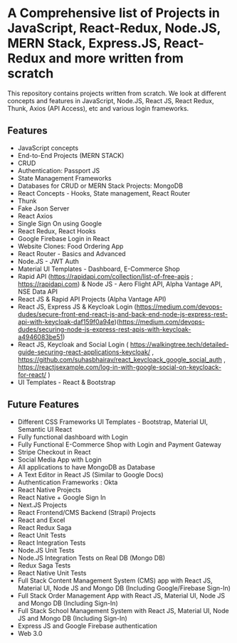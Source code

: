 # A Comprehensive list of Projects in JavaScript, React-Redux, Node.JS, MERN Stack, Express.JS, React-Redux and more written from scratch
This repository contains projects written from scratch. We look at different concepts and features in JavaScript, Node.JS, React JS, React Redux, Thunk, Axios (API Access), etc and various login frameworks.

## Features

- JavaScript concepts
- End-to-End Projects (MERN STACK)
- CRUD
- Authentication: Passport JS
- State Management Frameworks
- Databases for CRUD or MERN Stack Projects: MongoDB
- React Concepts - Hooks, State management, React Router
- Thunk
- Fake Json Server
- React Axios
- Single Sign On using Google
- React Redux, React Hooks
- Google Firebase Login in React
- Website Clones: Food Ordering App
- React Router - Basics and Advanced
- Node.JS - JWT Auth
- Material UI Templates - Dashboard, E-Commerce Shop
- Rapid API (https://rapidapi.com/collection/list-of-free-apis ; https://rapidapi.com) & Node JS - Aero Flight API, Alpha Vantage API, NSE Data API
- React JS & Rapid API Projects (Alpha Vantage API)
- React JS, Express JS & Keycloak Login  (https://medium.com/devops-dudes/secure-front-end-react-js-and-back-end-node-js-express-rest-api-with-keycloak-daf159f0a94e)(https://medium.com/devops-dudes/securing-node-js-express-rest-apis-with-keycloak-a4946083be51)
- React JS, Keycloak and Social Login ( https://walkingtree.tech/detailed-guide-securing-react-applications-keycloak/ , https://github.com/suhasbhairav/react_keycloack_google_social_auth , https://reactjsexample.com/log-in-with-google-social-on-keycloack-for-react/ )
- UI Templates - React & Bootstrap


## Future Features
- Different CSS Frameworks UI Templates - Bootstrap, Material UI, Semantic UI React
- Fully functional dashboard with Login
- Fully Functional E-Commerce Shop with Login and Payment Gateway
- Stripe Checkout in React
- Social Media App with Login
- All applications to have MongoDB as Database
- A Text Editor in React JS (Similar to Google Docs)
- Authentication Frameworks : Okta
- React Native Projects
- React Native + Google Sign In
- Next.JS Projects
- React Frontend/CMS Backend (Strapi) Projects
- React and Excel
- React Redux Saga
- React Unit Tests
- React Integration Tests
- Node.JS Unit Tests
- Node.JS Integration Tests on Real DB (Mongo DB)
- Redux Saga Tests
- React Native Unit Tests
- Full Stack Content Management System (CMS) app with React JS, Material UI, Node JS and Mongo DB (Including Google/Firebase Sign-In)
- Full Stack Order Management App with React JS, Material UI, Node JS and Mongo DB (Including Sign-In)
- Full Stack School Management System with React JS, Material UI, Node JS and Mongo DB (Including Sign-In)
- Express JS and Google Firebase authentication
- Web 3.0
